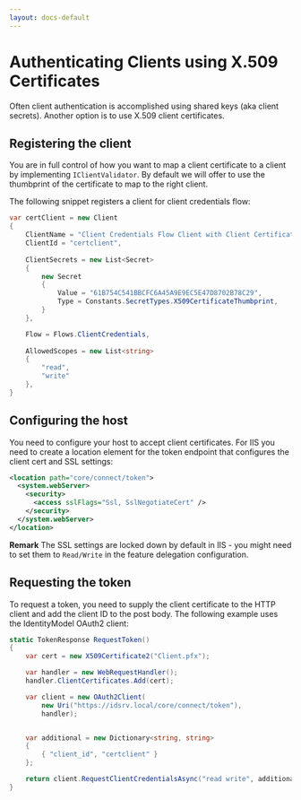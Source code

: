 ```yaml
---
layout: docs-default
---
```


# Authenticating Clients using X.509 Certificates

Often client authentication is accomplished using shared keys (aka client secrets). Another option is to use X.509
client certificates.

## Registering the client
You are in full control of how you want to map a client certificate to a client by implementing `IClientValidator`.
By default we will offer to use the thumbprint of the certificate to map to the right client.

The following snippet registers a client for client credentials flow:

```csharp
var certClient = new Client
{
    ClientName = "Client Credentials Flow Client with Client Certificate",                   
    ClientId = "certclient",
    
    ClientSecrets = new List<Secret>
    { 
        new Secret
        {
            Value = "61B754C541BBCFC6A45A9E9EC5E47D8702B78C29",
            Type = Constants.SecretTypes.X509CertificateThumbprint,
        }
    },

    Flow = Flows.ClientCredentials,
                    
    AllowedScopes = new List<string> 
    {
        "read", 
        "write"
    },
}
```

## Configuring the host

You need to configure your host to accept client certificates. For IIS you need to create a location element for the token
endpoint that configures the client cert and SSL settings:

```xml
<location path="core/connect/token">
  <system.webServer>
    <security>
      <access sslFlags="Ssl, SslNegotiateCert" />
    </security>
  </system.webServer>
</location>
```

**Remark** The SSL settings are locked down by default in IIS - you might need to set them to `Read/Write` in the feature
delegation configuration.

## Requesting the token

To request a token, you need to supply the client certificate to the HTTP client and add the client ID to the post body.
The following example uses the IdentityModel OAuth2 client:

```csharp
static TokenResponse RequestToken()
{
    var cert = new X509Certificate2("Client.pfx");

    var handler = new WebRequestHandler();
    handler.ClientCertificates.Add(cert);

    var client = new OAuth2Client(
        new Uri("https://idsrv.local/core/connect/token"),
        handler);


    var additional = new Dictionary<string, string>
    {
        { "client_id", "certclient" }
    };

    return client.RequestClientCredentialsAsync("read write", additional).Result;
}
```
